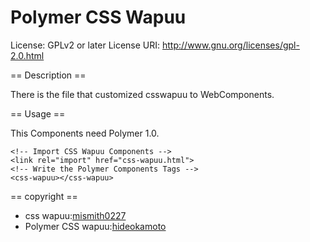 # Polymer CSS Wapuu

License: GPLv2 or later
License URI: http://www.gnu.org/licenses/gpl-2.0.html

== Description ==

There is the file that customized csswapuu to WebComponents.

== Usage ==

This Components need Polymer 1.0.

```
<!-- Import CSS Wapuu Components -->
<link rel="import" href="css-wapuu.html">
<!-- Write the Polymer Components Tags -->
<css-wapuu></css-wapuu>
```

== copyright ==

- css wapuu:[mismith0227](https://github.com/mismith0227)
- Polymer CSS wapuu:[hideokamoto](https://github.com/hideokamoto/)
